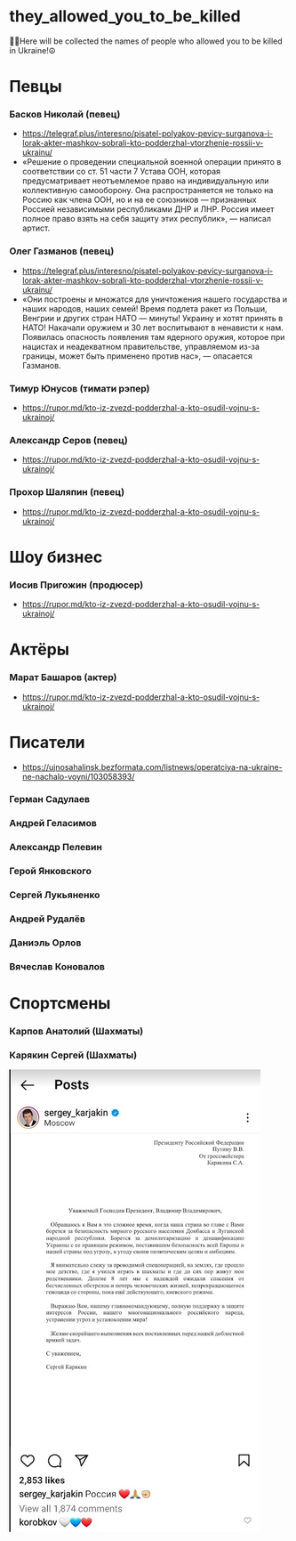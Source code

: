 # they_allowed_you_to_be_killed
💙💛Here will be collected the names of people who allowed you to be killed in Ukraine!☮

# Певцы

### Басков Николай (певец)

* https://telegraf.plus/interesno/pisatel-polyakov-pevicy-surganova-i-lorak-akter-mashkov-sobrali-kto-podderzhal-vtorzhenie-rossii-v-ukrainu/
* «Решение о проведении специальной военной операции принято в соответствии со ст. 51 части 7 Устава ООН, которая предусматривает неотъемлемое право на индивидуальную или коллективную самооборону. Она распространяется не только на Россию как члена ООН, но и на ее союзников — признанных Россией независимыми республиками ДНР и ЛНР. Россия имеет полное право взять на себя защиту этих республик», — написал артист.

### Олег Газманов (певец)

* https://telegraf.plus/interesno/pisatel-polyakov-pevicy-surganova-i-lorak-akter-mashkov-sobrali-kto-podderzhal-vtorzhenie-rossii-v-ukrainu/
* «Они построены и множатся для уничтожения нашего государства и наших народов, наших семей! Время подлета ракет из Польши, Венгрии и других стран НАТО — минуты! Украину и хотят принять в НАТО! Накачали оружием и 30 лет воспитывают в ненависти к нам. Появилась опасность появления там ядерного оружия, которое при нацистах и неадекватном правительстве, управляемом из-за границы, может быть применено против нас», — опасается Газманов.

### Тимур Юнусов (тимати рэпер)

* https://rupor.md/kto-iz-zvezd-podderzhal-a-kto-osudil-vojnu-s-ukrainoj/

### Александр Серов (певец)

* https://rupor.md/kto-iz-zvezd-podderzhal-a-kto-osudil-vojnu-s-ukrainoj/

### Прохор Шаляпин (певец)

* https://rupor.md/kto-iz-zvezd-podderzhal-a-kto-osudil-vojnu-s-ukrainoj/

# Шоу бизнес

### Иосив Пригожин (продюсер)

* https://rupor.md/kto-iz-zvezd-podderzhal-a-kto-osudil-vojnu-s-ukrainoj/

# Актёры

### Марат Башаров (актер)

* https://rupor.md/kto-iz-zvezd-podderzhal-a-kto-osudil-vojnu-s-ukrainoj/

# Писатели

* https://ujnosahalinsk.bezformata.com/listnews/operatciya-na-ukraine-ne-nachalo-voyni/103058393/

### Герман Садулаев
### Андрей Геласимов
### Александр Пелевин
### Герой Янковского
### Сергей Лукьяненко
### Андрей Рудалёв
### Даниэль Орлов
### Вячеслав Коновалов

# Спортсмены

### Карпов Анатолий (Шахматы)
### Карякин Сергей (Шахматы)

<img src='img/sports/karjakin.png' alt='Инстаграм пост Карякина, который был удален' />
